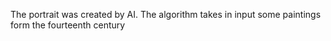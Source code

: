 The portrait was created by AI. The algorithm takes in input some paintings form the fourteenth century 